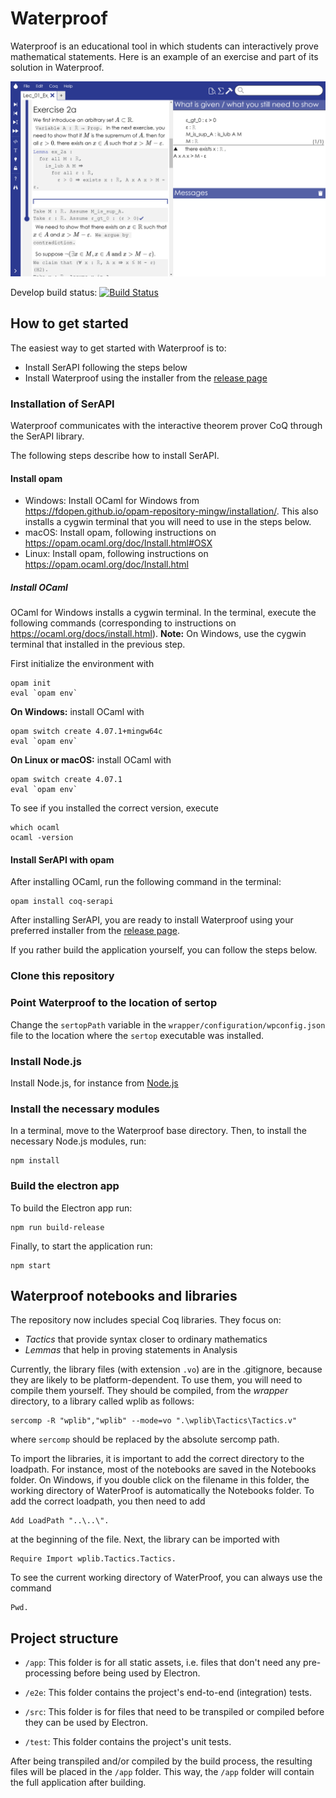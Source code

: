 # Waterproof

Waterproof is an educational tool in which students can interactively prove mathematical statements. Here is an example of an exercise and part of its solution in Waterproof.

![Screenshot of waterproof](WaterproofScreenshot.png)

Develop build status: [![Build Status](https://travis-ci.org/impermeable/waterproof.svg?branch=develop)](https://travis-ci.org/impermeable/waterproof)

## How to get started

The easiest way to get started with Waterproof is to:

* Install SerAPI following the steps below
* Install Waterproof using the installer from the [release page](http://github.com/impermeable/waterproof/releases)

### Installation of SerAPI

Waterproof communicates with the interactive theorem prover CoQ through the SerAPI library.

The following steps describe how to install SerAPI.

#### Install opam

* Windows: Install OCaml for Windows from https://fdopen.github.io/opam-repository-mingw/installation/. This also installs a cygwin terminal that you will need to use in the steps below.
* macOS: Install opam, following instructions on https://opam.ocaml.org/doc/Install.html#OSX
* Linux: Install opam, following instructions on https://opam.ocaml.org/doc/Install.html

##### Install OCaml

OCaml for Windows installs a cygwin terminal. In the terminal, execute the following commands (corresponding to instructions on https://ocaml.org/docs/install.html). **Note:** On Windows, use the cygwin terminal that installed in the previous step.

First initialize the environment with
```
opam init
eval `opam env`
```

**On Windows:** install OCaml with
```
opam switch create 4.07.1+mingw64c
eval `opam env`
```

**On Linux or macOS:** install OCaml with
```
opam switch create 4.07.1
eval `opam env`
```

To see if you installed the correct version, execute
```
which ocaml
ocaml -version
```

#### Install SerAPI with opam

After installing OCaml, run the following command in the terminal:

```
opam install coq-serapi
```

After installing SerAPI, you are ready to install Waterproof using your preferred installer from the [release page](http://github.com/impermeable/waterproof/releases).

If you rather build the application yourself, you can follow the steps below.

### Clone this repository

### Point Waterproof to the location of sertop

Change the `sertopPath` variable in the `wrapper/configuration/wpconfig.json` file to the location where the `sertop` executable was installed.

### Install Node.js

Install Node.js, for instance from [Node.js](https://nodejs.org/en/download/)

### Install the necessary modules

In a terminal, move to the Waterproof base directory. Then, to install the necessary Node.js modules, run:
```
npm install
```

### Build the electron app

To build the Electron app run:
```
npm run build-release
```

Finally, to start the application run:
```
npm start
```

## Waterproof notebooks and libraries

The repository now includes special Coq libraries. They focus on:

* *Tactics* that provide syntax closer to ordinary mathematics
* *Lemmas* that help in proving statements in Analysis

Currently, the library files (with extension `.vo`) are in the .gitignore, because they are likely to be platform-dependent. To use them, you will need to compile them yourself. 
They should be compiled, from the *wrapper* directory, to a library called wplib as follows:

```
sercomp -R "wplib","wplib" --mode=vo ".\wplib\Tactics\Tactics.v"
```

where `sercomp` should be replaced by the absolute sercomp path.

To import the libraries, it is important to add the correct directory to the loadpath. For instance, 
most of the notebooks are saved in the Notebooks folder. On Windows, if you double click on the filename in this folder, the working directory of WaterProof is automatically the Notebooks folder. To add the correct loadpath, you then need to add

```
Add LoadPath "..\..\".
```

at the beginning of the file. Next, the library can be imported with

```
Require Import wplib.Tactics.Tactics.
```

To see the current working directory of WaterProof, you can always use the command 

```
Pwd.
```

## Project structure
* `/app`:
This folder is for all static assets, i.e. files that don't need any pre-processing before being used by Electron.

* `/e2e`:
This folder contains the project's end-to-end (integration) tests.

* `/src`:
This folder is for files that need to be transpiled or compiled before they can be used by Electron.

* `/test`:
This folder contains the project's unit tests.

After being transpiled and/or compiled by the build process, the resulting files will be placed in the `/app` folder.
This way, the `/app` folder will contain the full application after building.
